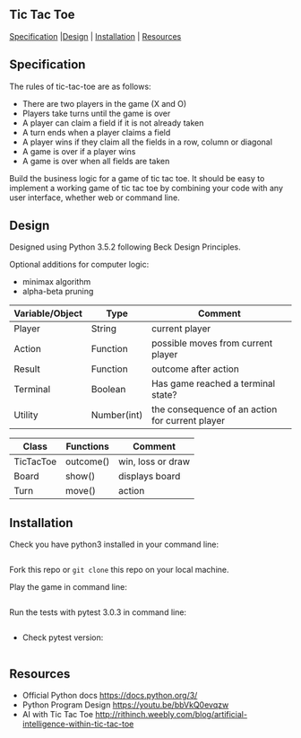 ## Tic Tac Toe

[Specification](#specification) |[Design](#design) | [Installation](#installation) | [Resources](#resources)

## Specification

The rules of tic-tac-toe are as follows:

* There are two players in the game (X and O)
* Players take turns until the game is over
* A player can claim a field if it is not already taken
* A turn ends when a player claims a field
* A player wins if they claim all the fields in a row, column or diagonal
* A game is over if a player wins
* A game is over when all fields are taken

Build the business logic for a game of tic tac toe. It should be easy to implement a working game of tic tac toe by combining your code with any user interface, whether web or command line.

## Design

Designed using Python 3.5.2 following Beck Design Principles.

Optional additions for computer logic:
- minimax algorithm
- alpha-beta pruning

Variable/Object    | Type  		| Comment
------------------ | -------------------	| ---------------------------
Player | String | current player
Action | Function | possible moves from current player
Result | Function | outcome after action
Terminal | Boolean | Has game reached a terminal state?
Utility | Number(int) | the consequence of an action for current player

Class    | Functions  	    	| Comment
------------------ | -------------------	| ---------------------------
TicTacToe | outcome() | win, loss or draw
Board | show() | displays board
Turn | move() | action

## Installation

Check you have python3 installed in your command line:
```$ python --version
```
Fork this repo or ```git clone``` this repo on your local machine.

Play the game in command line:
```$ python3 tic_tac_toe.py
```
Run the tests with pytest 3.0.3 in command line:
```$ pytest test_tic_tac_toe.py
```
- Check pytest version:
```$ pytest --version
```
## Resources

- Official Python docs https://docs.python.org/3/
- Python Program Design https://youtu.be/bbVkQ0evqzw
- AI with Tic Tac Toe http://rithinch.weebly.com/blog/artificial-intelligence-within-tic-tac-toe
